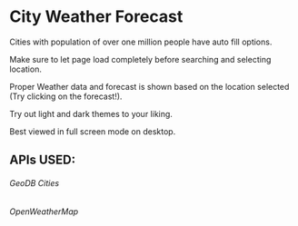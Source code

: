 # City Weather Forecast
Cities with population of over one million people have auto fill options.


Make sure to let page load completely before searching and selecting location.

Proper Weather data and forecast is shown based on the location selected (Try clicking on the forecast!).

Try out light and dark themes to your liking.

Best viewed in full screen mode on desktop.
## APIs USED:
###### GeoDB Cities
###### OpenWeatherMap